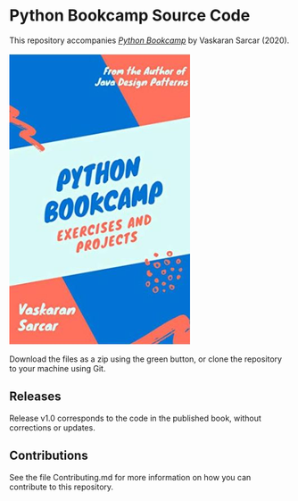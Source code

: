 # Python Bookcamp Source Code

This repository accompanies [*Python Bookcamp*](https://www.amazon.com/Python-Bookcamp-Exercises-Hands-Projects-ebook/dp/B08FTD48NF/ref=sr_1_1?dchild=1&keywords=Python+Bookcamp%3A+Exercises+and+Hands-on+Projects&qid=1605020741&sr=8-1) by Vaskaran Sarcar (2020).

[comment]: #cover
![Cover image](Cover_short_PythonBookcamp.JPG)

Download the files as a zip using the green button, or clone the repository to your machine using Git.

## Releases

Release v1.0 corresponds to the code in the published book, without corrections or updates.

## Contributions

See the file Contributing.md for more information on how you can contribute to this repository.
